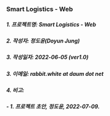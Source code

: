 ### Smart Logistics - Web

##### 1. 프로젝트명: Smart Logistics - Web
##### 2. 작성자: 정도윤(Doyun Jung)
##### 3. 작성일자: 2022-06-05 (ver1.0)
##### 3. 이메일: rabbit.white at daum dot net
##### 4. 비고: 
##### - 1. 프로젝트 초안, 정도윤, 2022-07-09.